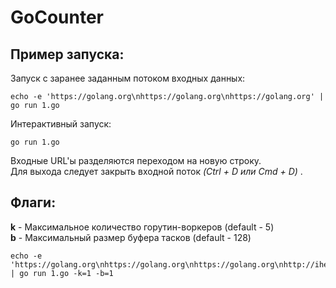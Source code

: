 # GoCounter
## Пример запуска:
Запуск с заранее заданным потоком входных данных:
```
echo -e 'https://golang.org\nhttps://golang.org\nhttps://golang.org' | go run 1.go
```
Интерактивный запуск:
```
go run 1.go
```
Входные URL'ы разделяются переходом на новую строку. <br> Для выхода следует закрыть входной поток<i> (Ctrl + D или Cmd + D) </i>.
## Флаги:
<b>k</b> - 	Максимальное количество горутин-воркеров (default - 5) <br>
<b>b</b> - 	Максимальный размер буфера тасков (default - 128)
```
echo -e 'https://golang.org\nhttps://golang.org\nhttps://golang.org\nhttp://ihelos.ru' | go run 1.go -k=1 -b=1
```
